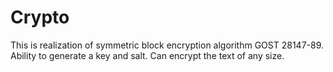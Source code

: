 Crypto
========
This is realization of symmetric block encryption algorithm GOST 28147-89.
Ability to generate a key and salt.
Can encrypt the text of any size.
